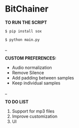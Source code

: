 # BitChainer

**TO RUN THE SCRIPT**

`$ pip install sox`

`$ python main.py`

_

**CUSTOM PREFERENCES:**

- Audio normalization
- Remove Silence
- Add padding between samples
- Keep individual samples

_

**TO DO LIST**
1. Support for mp3 files
2. Improve customization
3. UI
